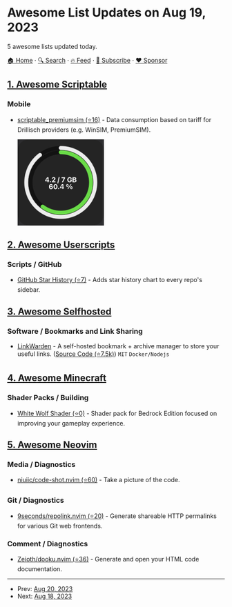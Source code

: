 # Awesome List Updates on Aug 19, 2023

5 awesome lists updated today.

[🏠 Home](/README.md) · [🔍 Search](https://www.trackawesomelist.com/search/) · [🔥 Feed](https://www.trackawesomelist.com/rss.xml) · [📮 Subscribe](https://trackawesomelist.us17.list-manage.com/subscribe?u=d2f0117aa829c83a63ec63c2f&id=36a103854c) · [❤️  Sponsor](https://github.com/sponsors/theowenyoung)



## [1. Awesome Scriptable](/content/dersvenhesse/awesome-scriptable/README.md)

### Mobile

*   [scriptable\_premiumsim (⭐16)](https://github.com/BergenSoft/scriptable_premiumsim) - Data consumption based on tariff for Drillisch providers (e.g. WinSIM, PremiumSIM).

    <img src="https://raw.githubusercontent.com/BergenSoft/scriptable_premiumsim/main/Preview.jpg" width="200"/>

## [2. Awesome Userscripts](/content/bvolpato/awesome-userscripts/README.md)

### Scripts / GitHub

*   [GitHub Star History (⭐7)](https://github.com/adamlui/github-star-history) - Adds star history chart to every repo's sidebar.

## [3. Awesome Selfhosted](/content/awesome-selfhosted/awesome-selfhosted/README.md)

### Software / Bookmarks and Link Sharing

*   [LinkWarden](https://linkwarden.app/) - A self-hosted bookmark + archive manager to store your useful links. ([Source Code (⭐7.5k)](https://github.com/linkwarden/linkwarden)) `MIT` `Docker/Nodejs`

## [4. Awesome Minecraft](/content/bs-community/awesome-minecraft/README.md)

### Shader Packs / Building

*   [White Wolf Shader (⭐0)](https://github.com/NotSnipc/WhiteWolfShaders) - Shader pack for Bedrock Edition focused on improving your gameplay experience.

## [5. Awesome Neovim](/content/rockerBOO/awesome-neovim/README.md)

### Media / Diagnostics

*   [niuiic/code-shot.nvim (⭐60)](https://github.com/niuiic/code-shot.nvim) - Take a picture of the code.

### Git / Diagnostics

*   [9seconds/repolink.nvim (⭐20)](https://github.com/9seconds/repolink.nvim) - Generate shareable HTTP permalinks for various Git web frontends.

### Comment / Diagnostics

*   [Zeioth/dooku.nvim (⭐36)](https://github.com/Zeioth/dooku.nvim) - Generate and open your HTML code documentation.

---

- Prev: [Aug 20, 2023](/content/2023/08/20/README.md)
- Next: [Aug 18, 2023](/content/2023/08/18/README.md)